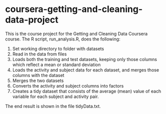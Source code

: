 # coursera-getting-and-cleaning-data-project

This is the course project for the Getting and Cleaning Data Coursera course. The R script, run_analysis.R, does the following:

  1. Set working directory to folder with datasets
  2. Read in the data from files
  3. Loads both the training and test datasets, keeping only those columns which reflect a mean or standard deviation
  4. Loads the activity and subject data for each dataset, and merges those columns with the dataset
  5. Merges the two datasets
  6. Converts the activity and subject columns into factors
  7. Creates a tidy dataset that consists of the average (mean) value of each variable for each subject and activity pair.

The end result is shown in the file tidyData.txt.
